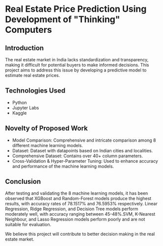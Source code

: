 # Real Estate Price Prediction Using Development of "Thinking" Computers

## Introduction

The real estate market in India lacks standardization and transparency, making it difficult for potential buyers to make informed decisions.
This project aims to address this issue by developing a predictive model to estimate real estate prices.

## Technologies Used

*   Python
*   Jupyter Labs
*   Kaggle

## Novelty of Proposed Work

*   Model Comparison: Comprehensive and intricate comparison among 8 different machine learning models.
*   Dataset: Dataset with datapoints based on Indian cities and localities.
*   Comprehensive Dataset: Contains over 40+ column parameters.
*   Cross-Validation & Hyper-Parameter Tuning: Used to enhance accuracy and performance of the machine learning models.

## Conclusion

After testing and validating the 8 machine learning models, it has been observed that XGBoost and Random-Forest models produce the highest results,
with accuracy rates of 78.1517% and 76.5953% respectively. Linear Regression, Ridge Regression, and Decision Tree models perform moderately well, 
with accuracy ranging between 45-48%.SVM, K-Nearest Neighbour, and Lasso Regression models perform poorly and are not suitable for evaluation.

We believe this project will contribute to better decision making in the real estate market.



